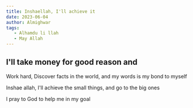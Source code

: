 ```yaml
---
title: Inshaellah, I'll achieve it
date: 2023-06-04
author: Almighwar
tags: 
   - Alhamdu li llah
   - May Allah
---
```


## I'll take money for good reason and 

Work hard, Discover facts in the world, and my words is my bond to myself

Inshae allah, I'll achieve the small things, and go to the  big ones

I pray to God to help me in my goal

<p style="display:none;">[7 figures](https://mike-s-site-278f.thinkific.com/courses/openagency)</p>

